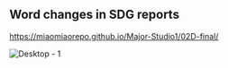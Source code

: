 ## Word changes in SDG reports
https://miaomiaorepo.github.io/Major-Studio1/02D-final/

![Desktop - 1](https://user-images.githubusercontent.com/19495692/199181252-60bd4047-d4b2-44c1-b024-9217c4df6e3d.png)

